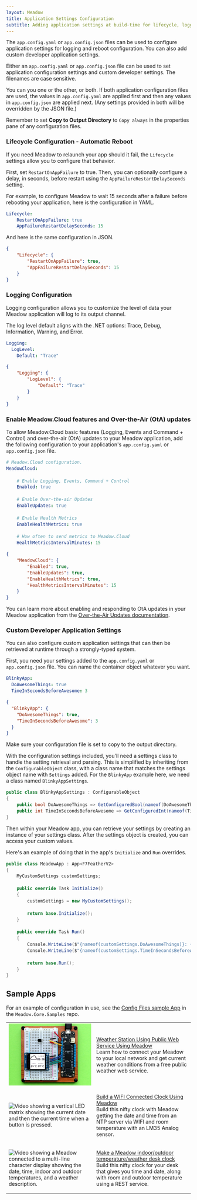 ```yaml
---
layout: Meadow
title: Application Settings Configuration
subtitle: Adding application settings at build-time for lifecycle, logging, or custom settings.
---
```


The `app.config.yaml` or `app.config.json` files can be used to configure application settings for logging and reboot configuration. You can also add custom developer application settings.

Either an `app.config.yaml` or `app.config.json` file can be used to set application configuration settings and custom developer settings. The filenames are case sensitive.

You can you one or the other, or both. If both application configuration files are used, the values in `app.config.yaml` are applied first and then any values in `app.config.json` are applied next. (Any settings provided in both will be overridden by the JSON file.)

Remember to set **Copy to Output Directory** to `Copy always` in the properties pane of any configuration files.

### Lifecycle Configuration - Automatic Reboot

If you need Meadow to relaunch your app should it fail, the `Lifecycle` settings allow you to configure that behavior.

First, set `RestartOnAppFailure` to true. Then, you can optionally configure a delay, in seconds, before restart using the `AppFailureRestartDelaySeconds` setting.

For example, to configure Meadow to wait 15 seconds after a failure before rebooting your application, here is the configuration in YAML.

```yml
Lifecycle:
    RestartOnAppFailure: true
    AppFailureRestartDelaySeconds: 15
```

And here is the same configuration in JSON.

```json
{
    "Lifecycle": {
        "RestartOnAppFailure": true,
        "AppFailureRestartDelaySeconds": 15
    }
}
```

### Logging Configuration

Logging configuration allows you to customize the level of data your Meadow application will log to its output channel.

The log level default aligns with the .NET options: Trace, Debug, Information, Warning, and Error.

```yml
Logging:
  LogLevel:
    Default: "Trace"
```

```json
{
    "Logging": {
        "LogLevel": {
            "Default": "Trace"
        }
    }
}
```

### Enable Meadow.Cloud features and Over-the-Air (OtA) updates

To allow Meadow.Cloud basic features (Logging, Events and Command + Control) and over-the-air (OtA) updates to your Meadow application, add the following configuration to your application's `app.config.yaml` or `app.config.json` file.

```yaml
# Meadow.Cloud configuration.
MeadowCloud:

    # Enable Logging, Events, Command + Control
    Enabled: true

    # Enable Over-the-air Updates
    EnableUpdates: true

    # Enable Health Metrics
    EnableHealthMetrics: true

    # How often to send metrics to Meadow.Cloud
    HealthMetricsIntervalMinutes: 15
```

```json
{
    "MeadowCloud": {
        "Enabled": true,
        "EnableUpdates": true,
        "EnableHealthMetrics": true,
        "HealthMetricsIntervalMinutes": 15
    }
}
```

You can learn more about enabling and responding to OtA updates in your Meadow application from the [Over-the-Air Updates documentation](/Meadow/Meadow.OS/Updates/).

### Custom Developer Application Settings

You can also configure custom application settings that can then be retrieved at runtime through a strongly-typed system.

First, you need your settings added to the `app.config.yaml` or `app.config.json` file. You can name the container object whatever you want.

```yml
BlinkyApp:
  DoAwesomeThings: true
  TimeInSecondsBeforeAwesome: 3
```

```json
{
  "BlinkyApp": {
    "DoAwesomeThings": true,
    "TimeInSecondsBeforeAwesome": 3
  }
}
```

Make sure your configuration file is set to copy to the output directory.

With the configuration settings included, you'll need a settings class to handle the setting retrieval and parsing. This is simplified by inheriting from the `ConfigurableObject` class, with a class name that matches the settings object name with `Settings` added. For the `BlinkyApp` example here, we need a class named `BlinkyAppSettings`.

```csharp
public class BlinkyAppSettings : ConfigurableObject
{
    public bool DoAwesomeThings => GetConfiguredBool(nameof(DoAwesomeThings), true);
    public int TimeInSecondsBeforeAwesome => GetConfiguredInt(nameof(TimeInSecondsBeforeAwesome), 60);
}
```

Then within your Meadow app, you can retrieve your settings by creating an instance of your settings class. After the settings object is created, you can access your custom values.

Here's an example of doing that in the app's `Initialize` and `Run` overrides.

```csharp
public class MeadowApp : App<F7FeatherV2>
{
    MyCustomSettings customSettings;

    public override Task Initialize()
    {
        customSettings = new MyCustomSettings();

        return base.Initialize();
    }

    public override Task Run()
    {
        Console.WriteLine($"{nameof(customSettings.DoAwesomeThings)}: {customSettings.DoAwesomeThings}");
        Console.WriteLine($"{nameof(customSettings.TimeInSecondsBeforeAwesome)}: {customSettings.TimeInSecondsBeforeAwesome}");

        return base.Run();
    }
}
```

## Sample Apps

For an example of configuration in use, see the [Config Files sample App](https://github.com/WildernessLabs/Meadow.Core.Samples/tree/main/Source/OS/Config_Files) in the `Meadow.Core.Samples` repo.

<table>
  <tbody>
    <tr>
      <td style={{ width: "50%" }}>
        <img
          alt="Photo showing a Meadow hooked up to an LCD displaying the date, time, indoor and outdoor temperature and a weather icon."
          src="../../../../Common_Files/Hackster/GraphicsWeather.jpg"
        />
      </td>
      <td style={{ width: "50%", fontSize: 20 }}>
        <p style={{ fontSize: 22 }}>
          <a
            style={{ fontSize: 25 }}
            href="https://www.hackster.io/wilderness-labs/weather-station-using-public-web-service-using-meadow-e47765"
          >
            Weather Station Using Public Web Service Using Meadow
          </a>
          <br />
          Learn how to connect your Meadow to your local network and get current
          weather conditions from a free public weather web service.
        </p>
      </td>
    </tr>
    <tr>
      <td style={{ width: "50%" }}>
        <img
          alt="Video showing a vertical LED matrix showing the current date and then the current time when a button is pressed."
          src="../../../../Common_Files/Hackster/RtcWifi.gif"
        />
      </td>
      <td style={{ width: "50%" }}>
        <p style={{ fontSize: 22 }}>
          <a
            style={{ fontSize: 25 }}
            href="https://www.hackster.io/wilderness-labs/build-a-wifi-connected-clock-using-meadow-e0c6b6"
          >
            Build a WIFI Connected Clock Using Meadow
          </a>
          <br />
          Build this nifty clock with Meadow getting the date and time from an
          NTP server via WIFI and room temperature with an LM35 Analog sensor.
        </p>
      </td>
    </tr>
    <tr>
      <td style={{ width: "50%" }}>
        <img
          alt="Video showing a Meadow connected to a multi-line character display showing the date, time, indoor and outdoor temperatures, and a weather description."
          src="../../../../Common_Files/Hackster/WifiWeather.gif"
        />
      </td>
      <td style={{ width: "50%" }}>
        <p style={{ fontSize: 22 }}>
          <a
            style={{ fontSize: 25 }}
            href="https://www.hackster.io/wilderness-labs/make-a-meadow-indoor-outdoor-temperature-weather-desk-clock-463839"
          >
            Make a Meadow indoor/outdoor temperature/weather desk clock
          </a>
          <br />
          Build this nifty clock for your desk that gives you time and date,
          along with room and outdoor temperature using a REST service.
        </p>
      </td>
    </tr>
  </tbody>
</table>

